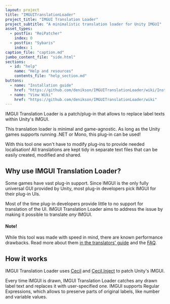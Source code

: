```yaml
---
layout: project
title: "IMGUITranslationLoader"
project_title: "IMGUI Translation Loader"
project_subtitle: "A minimalistic translation loader for Unity IMGUI"
asset_types:
  - postfix: "ReiPatcher"
    index: 0
  - postfix: "Sybaris"
    index: 1
caption_file: "caption.md"
jumbo_content_file: "side.html"
sections:
  - id: "help"
    name: "Help and resources"
    contents_file: "help_section.md"
buttons:
  - name: "Installation guide"
    href: "https://github.com/denikson/IMGUITranslationLoader/wiki/Installation"
  - name: "View Wiki"
    href: "https://github.com/denikson/IMGUITranslationLoader/wiki"
---
```


IMGUI Translation Loader is a patch/plug-in that allows to replace label texts within Unity's IMGUI.

This translation loader is minimal and game-agnostic. As long as the Unity games supports running .NET or Mono, this plug-in can be used!

With this tool one won't have to modify plug-ins to provide needed localisation! All translations are kept tidy in separate text files that can be easily created, modified and shared.

## Why use IMGUI Translation Loader?

Some games have vast plug-in support. Since IMGUI is the only fully universal GUI provided by Unity, most plug-in developers pick IMGUI for their plug-in UIs. 

Most of the time plug-in developers provide little to no support for translation of the UI. IMGUI Translation Loader aims to address the issue by making it possible to translate *any* IMGUI.

<div class="alert alert-warning" role="alert">
  <h4 class="alert-heading"><i class="fas fa-exclamation-triangle"></i> Note!</h4>
  <p>
      While this tool was made with speed in mind, there are known performance drawbacks.
      Read more about them <a class="alert-link" href="https://github.com/denikson/IMGUITranslationLoader/wiki/Writing-translations#using-regexes-reduces-performance">in the translators' guide</a> and the <a class="alert-link" href="https://github.com/denikson/IMGUITranslationLoader/wiki/FAQ#q-why-is-translation-so-slow">FAQ</a>.
  </p>
</div>


## How it works

IMGUI Translation Loader uses [Cecil](https://github.com/jbevain/cecil) and [Cecil.Inject](https://github.com/denikson/Mono.Cecil.Inject) to patch Unity's IMGUI.

Every time IMGUI is drawn, IMGUI Translation Loader catches any drawn label text and replaces it with user-specified one.
IMGUI supports Regular Expressions, which allows to preserve parts of original labels, like number and variable values.